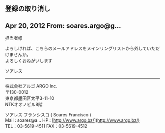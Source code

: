 ## 登録の取り消し

## Apr 20, 2012 From: soares.argo@g...

担当者様

よろしければ、こちらのメールアドレスをメインリングリストから外していただけませんか。  
よろしくおねがいします

ソアレス

* * *

株式会社アルゴ ARGO Inc.  
〒130-0012  
東京都墨田区太平3-11-10  
NTKオオノビル8階

ソアレス フランシスコ ( Soares Francisco )  
Mail : soares@a... HP : [http://www.argo.bz/](http://www.argo.bz/)  
TEL：03-5619-4511 FAX：03-5619-4512

